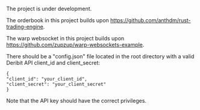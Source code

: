 The project is under development.

The orderbook in this project builds upon https://github.com/anthdm/rust-trading-engine.

The warp websocket in this project builds upon https://github.com/zupzup/warp-websockets-example.

There should be a "config.json" file located in the root directory with a valid Deribit API client_id and client_secret:
```
{
"client_id": "your_client_id",
"client_secret": "your_client_secret"
}
```
Note that the API key should have the correct privileges.